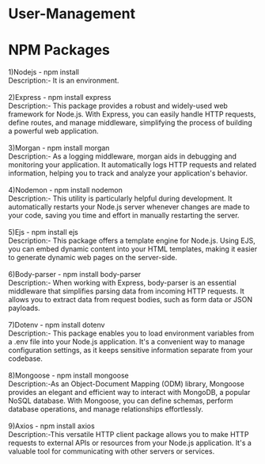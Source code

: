 # User-Management


# NPM Packages
1)Nodejs - npm install<br />
Description:- It is an environment. <br /><br />
2)Express - npm install express<br />
Description:- This package provides a robust and widely-used web framework for Node.js. With Express, you can easily handle HTTP requests, define routes, and manage middleware, simplifying the process of building a powerful web application. <br /><br />
3)Morgan - npm install morgan<br />
Description:- As a logging middleware, morgan aids in debugging and monitoring your application. It automatically logs HTTP requests and related information, helping you to track and analyze your application's behavior. <br /><br />
4)Nodemon - npm install nodemon<br />
Description:- This utility is particularly helpful during development. It automatically restarts your Node.js server whenever changes are made to your code, saving you time and effort in manually restarting the server.<br /><br />
5)Ejs - npm install ejs<br />
Description:- This package offers a template engine for Node.js. Using EJS, you can embed dynamic content into your HTML templates, making it easier to generate dynamic web pages on the server-side.<br /><br />
6)Body-parser - npm install body-parser<br />
Description:- When working with Express, body-parser is an essential middleware that simplifies parsing data from incoming HTTP requests. It allows you to extract data from request bodies, such as form data or JSON payloads.<br /><br />
7)Dotenv - npm install dotenv<br />
Description:- This package enables you to load environment variables from a .env file into your Node.js application. It's a convenient way to manage configuration settings, as it keeps sensitive information separate from your codebase.<br /><br />
8)Mongoose - npm install mongoose<br />
Description:-As an Object-Document Mapping (ODM) library, Mongoose provides an elegant and efficient way to interact with MongoDB, a popular NoSQL database. With Mongoose, you can define schemas, perform database operations, and manage relationships effortlessly.<br /><br />
9)Axios - npm install axios<br />
Description:-This versatile HTTP client package allows you to make HTTP requests to external APIs or resources from your Node.js application. It's a valuable tool for communicating with other servers or services.<br /><br />
